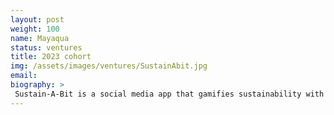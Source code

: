 ```yaml
---
layout: post
weight: 100
name: Mayaqua
status: ventures
title: 2023 cohort
img: /assets/images/ventures/SustainAbit.jpg
email: 
biography: >
 Sustain-A-Bit is a social media app that gamifies sustainability with user-friendly tracking, community challenges, and social incentives, which will connect users over their sustainable actions and relieve climate anxiety.
---
```

<!--stackedit_data:
eyJoaXN0b3J5IjpbODM1Mjc5MDc1LDIxMTE5Nzg3MTgsMTY5OD
UzMjE1NSwtMTYzMzQxOTA4NV19
-->
